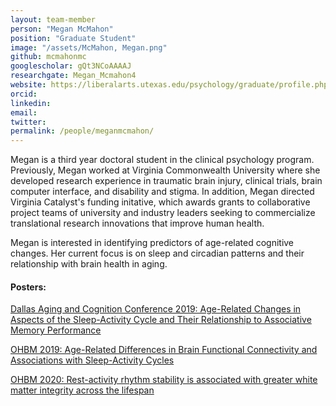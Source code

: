 ```yaml
---
layout: team-member
person: "Megan McMahon"
position: "Graduate Student"
image: "/assets/McMahon, Megan.png"
github: mcmahonmc
googlescholar: gQt3NCoAAAAJ
researchgate: Megan_Mcmahon4
website: https://liberalarts.utexas.edu/psychology/graduate/profile.php?id=mcm5324
orcid: 
linkedin:
email:
twitter:
permalink: /people/meganmcmahon/
---
```


Megan is a third year doctoral student in the clinical psychology program. Previously, Megan worked at Virginia Commonwealth University where she developed research experience in traumatic brain injury, clinical trials, brain computer interface, and disability and stigma. In addition, Megan directed Virginia Catalyst's funding initative, which awards grants to collaborative project teams of university and industry leaders seeking to commercialize translational research innovations that improve human health.

Megan is interested in identifying predictors of age-related cognitive changes. Her current focus is on sleep and circadian patterns and their relationship with brain health in aging.

#### Posters:

[Dallas Aging and Cognition Conference 2019: Age-Related Changes in Aspects of the Sleep-Activity Cycle and Their Relationship to Associative Memory Performance](/assets/posters/DACC#32;Poster#32;McMahon.pdf) <br>

[OHBM 2019: Age-Related Differences in Brain Functional Connectivity and Associations with Sleep-Activity Cycles](/assets/posters/McMahon#32;OHBM#32;Poster.pdf) <br>

[OHBM 2020: Rest-activity rhythm stability is associated with greater white matter integrity across the lifespan](/assets/posters/mcmahon_ohbm_2020.jpg) <br>
